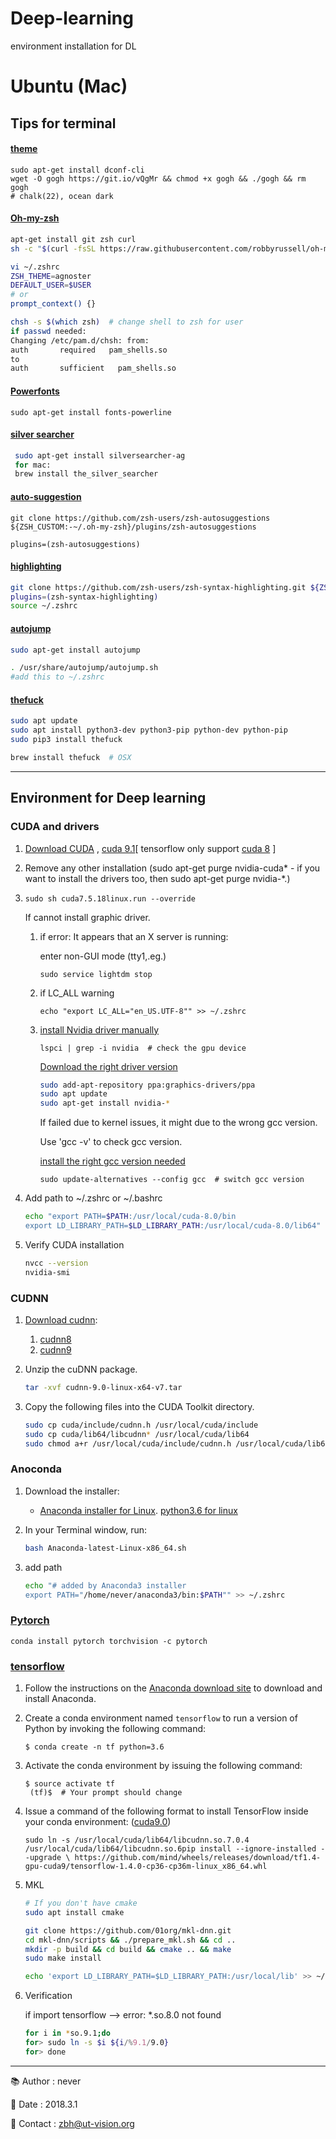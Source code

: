 # Deep-learning
environment installation for DL

# Ubuntu (Mac)



## Tips for terminal

#### [theme](https://github.com/Mayccoll/Gogh)

```Sh
sudo apt-get install dconf-cli
wget -O gogh https://git.io/vQgMr && chmod +x gogh && ./gogh && rm gogh
# chalk(22), ocean dark
```

#### [Oh-my-zsh](https://github.com/robbyrussell/oh-my-zsh)

```sh
apt-get install git zsh curl
sh -c "$(curl -fsSL https://raw.githubusercontent.com/robbyrussell/oh-my-zsh/master/tools/install.sh)"

vi ~/.zshrc
ZSH_THEME=agnoster
DEFAULT_USER=$USER
# or
prompt_context() {}
```

```Bash
chsh -s $(which zsh)  # change shell to zsh for user
if passwd needed:
Changing /etc/pam.d/chsh: from:
auth       required   pam_shells.so
to
auth       sufficient   pam_shells.so
```

#### [Powerfonts](https://github.com/powerline/fonts)

```Sh
sudo apt-get install fonts-powerline
```

#### [silver searcher](https://github.com/ggreer/the_silver_searcher)

```sh
 sudo apt-get install silversearcher-ag
 for mac:
 brew install the_silver_searcher
```

#### [auto-suggestion](https://github.com/zsh-users/zsh-autosuggestions)

```Sh
git clone https://github.com/zsh-users/zsh-autosuggestions ${ZSH_CUSTOM:-~/.oh-my-zsh}/plugins/zsh-autosuggestions

plugins=(zsh-autosuggestions) 
```

#### [highlighting](https://github.com/zsh-users/zsh-syntax-highlighting/blob/master/INSTALL.md)

```sh
git clone https://github.com/zsh-users/zsh-syntax-highlighting.git ${ZSH_CUSTOM:-~/.oh-my-zsh}/plugins/zsh-syntax-highlighting
plugins=(zsh-syntax-highlighting)
source ~/.zshrc
```

#### [autojump](https://github.com/wting/autojump)

```sh
sudo apt-get install autojump

. /usr/share/autojump/autojump.sh
#add this to ~/.zshrc
```

#### [thefuck](https://github.com/nvbn/thefuck)

```sh
sudo apt update
sudo apt install python3-dev python3-pip python-dev python-pip
sudo pip3 install thefuck
```

```sh
brew install thefuck  # OSX
```



-----



## Environment for Deep learning



### CUDA and drivers

1. [Download CUDA](https://developer.nvidia.com/cuda-downloads) , [cuda 9.1](https://developer.nvidia.com/compute/cuda/9.1/Prod/local_installers/cuda_9.1.85_387.26_linux)[ tensorflow only support [cuda 8](https://developer.nvidia.com/compute/cuda/8.0/Prod2/local_installers/cuda_8.0.61_375.26_linux-run)  ]

2. Remove any other installation (sudo apt-get purge nvidia-cuda* - if you want to install the drivers too, then sudo apt-get purge nvidia-*.)

3. ```
   sudo sh cuda7.5.18linux.run --override
   ```

   If cannot install graphic driver.

   1. if error: It appears that an X server is running:

      enter non-GUI mode (tty1,.eg.)

      ```
      sudo service lightdm stop
      ```

   2. if LC_ALL warning

      ```
      echo "export LC_ALL="en_US.UTF-8"" >> ~/.zshrc
      ```

   3. [install Nvidia driver manually](https://askubuntu.com/questions/851069/latest-nvidia-driver-on-ubuntu-16-04)

      ```
      lspci | grep -i nvidia  # check the gpu device
      ```

      [Download the right driver version](http://www.nvidia.com/Download/index.aspx?lang=en-us)

      ```Bash
      sudo add-apt-repository ppa:graphics-drivers/ppa
      sudo apt update
      sudo apt-get install nvidia-*
      ```

      If failed due to kernel issues, it might due to the wrong gcc version.

      Use 'gcc -v' to check gcc version.

      [install the right gcc version needed](https://gist.github.com/application2000/73fd6f4bf1be6600a2cf9f56315a2d91)

      ```
      sudo update-alternatives --config gcc  # switch gcc version
      ```

4. Add path to ~/.zshrc or ~/.bashrc

   ```sh
   echo "export PATH=$PATH:/usr/local/cuda-8.0/bin
   export LD_LIBRARY_PATH=$LD_LIBRARY_PATH:/usr/local/cuda-8.0/lib64" >> ~/.zshrc
   ```

5. Verify CUDA installation

   ```sh
   nvcc --version 
   nvidia-smi
   ```

### CUDNN

1. [Download cudnn](https://developer.nvidia.com/cudnn):

   1. [cudnn8](https://www.dropbox.com/s/8d77zlu6l13ueop/cudnn-8.0-linux-x64-v7.1.tar?dl=0)
   2. [cudnn9](https://www.dropbox.com/s/twhhs5xwv5wu3l7/cudnn-9.0-linux-x64-v7.tar?dl=0)

2. Unzip the cuDNN package.

   ```Bash
   tar -xvf cudnn-9.0-linux-x64-v7.tar
   ```

3. Copy the following files into the CUDA Toolkit directory.

   ```bash
   sudo cp cuda/include/cudnn.h /usr/local/cuda/include
   sudo cp cuda/lib64/libcudnn* /usr/local/cuda/lib64
   sudo chmod a+r /usr/local/cuda/include/cudnn.h /usr/local/cuda/lib64/libcudnn*
   ```




### Anoconda

1. Download the installer:

   - [Anaconda installer for Linux](https://www.anaconda.com/download/).  [python3.6 for linux](https://repo.continuum.io/archive/Anaconda3-5.1.0-Linux-x86_64.sh)

2. In your Terminal window, run:

   ```Bash
   bash Anaconda-latest-Linux-x86_64.sh
   ```

3. add path

   ```bash
   echo "# added by Anaconda3 installer
   export PATH="/home/never/anaconda3/bin:$PATH"" >> ~/.zshrc
   ```

### [Pytorch](http://pytorch.org)

```
conda install pytorch torchvision -c pytorch
```



### [tensorflow](https://www.tensorflow.org/install/install_linux#InstallingAnaconda)

1. Follow the instructions on the [Anaconda download site](https://www.continuum.io/downloads) to download and install Anaconda.

2. Create a conda environment named `tensorflow` to run a version of Python by invoking the following command:

   ```
   $ conda create -n tf python=3.6
   ```

3. Activate the conda environment by issuing the following command:

   ```
   $ source activate tf
    (tf)$  # Your prompt should change 
   ```

4. Issue a command of the following format to install TensorFlow inside your conda environment: ([cuda9.0](https://github.com/mind/wheels/releases/tag/tf1.4-gpu-cuda9))

   ```
   sudo ln -s /usr/local/cuda/lib64/libcudnn.so.7.0.4 /usr/local/cuda/lib64/libcudnn.so.6pip install --ignore-installed --upgrade \ https://github.com/mind/wheels/releases/download/tf1.4-gpu-cuda9/tensorflow-1.4.0-cp36-cp36m-linux_x86_64.whl
   ```

5. MKL

   ```Bash
   # If you don't have cmake
   sudo apt install cmake

   git clone https://github.com/01org/mkl-dnn.git
   cd mkl-dnn/scripts && ./prepare_mkl.sh && cd ..
   mkdir -p build && cd build && cmake .. && make
   sudo make install

   echo 'export LD_LIBRARY_PATH=$LD_LIBRARY_PATH:/usr/local/lib' >> ~/.bashrc
   ```

6. Verification 

   if import tensorflow —> error: *.so.8.0 not found

   ```Bash
   for i in *so.9.1;do
   for> sudo ln -s $i ${i/%9.1/9.0}
   for> done
   ```




------

📚 Author : never

📅 Date : 2018.3.1

📧 Contact : zbh@ut-vision.org
